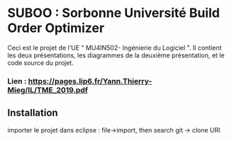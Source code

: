 # SUBOO : Sorbonne Université Build Order Optimizer

Ceci est le projet de l'UE " MU4IN502- Ingénierie du Logiciel ".
Il contient les deux présentations, les diagrammes de la deuxième présentation, et le code source du projet.

### Lien : https://pages.lip6.fr/Yann.Thierry-Mieg/IL/TME_2019.pdf


## Installation
importer le projet dans eclipse : file->import, then search git -> clone URI



